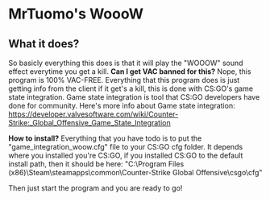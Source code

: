 # MrTuomo's WoooW
## What it does?
So basicly everything this does is that it will play the "WOOOW" sound effect everytime you get a kill.
**Can I get VAC banned for this?**
Nope, this program is 100% VAC-FREE. Everything that this program does is just getting info from the client if it get's a kill, this is done with CS:GO's game state integration. Game state integration is tool that CS:GO developers have done for community. Here's more info about Game state integration: https://developer.valvesoftware.com/wiki/Counter-Strike:_Global_Offensive_Game_State_Integration

**How to install?**
Everything that you have todo is to put the "game_integration_woow.cfg" file to your CS:GO cfg folder. It depends where you installed you're CS:GO, if you installed CS:GO to the default install path, then it should be here: "C:\Program Files (x86)\Steam\steamapps\common\Counter-Strike Global Offensive\csgo\cfg"

Then just start the program and you are ready to go!